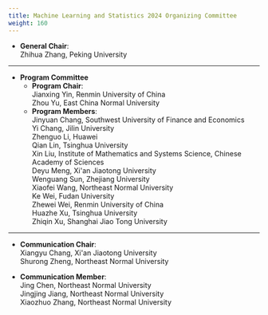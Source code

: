 ```yaml
---
title: Machine Learning and Statistics 2024 Organizing Committee
weight: 160
---
```


- **General Chair**:\
  Zhihua Zhang, Peking University
________________________________________

- **Program Committee** 
    - **Program Chair**:\
     Jianxing Yin, Renmin University of China\
     Zhou Yu, East China Normal University
    - **Program Members**:\
    Jinyuan Chang, Southwest University of Finance and Economics\
    Yi Chang, Jilin University\
    Zhenguo Li, Huawei\
    Qian Lin, Tsinghua University\
    Xin Liu, Institute of Mathematics and Systems Science, Chinese Academy of Sciences\
    Deyu Meng, Xi'an Jiaotong University\
    Wenguang Sun, Zhejiang University\
    Xiaofei Wang, Northeast Normal University\
    Ke Wei, Fudan University\
    Zhewei Wei, Renmin University of China\
    Huazhe Xu, Tsinghua University\
    Zhiqin Xu, Shanghai Jiao Tong University
________________________________________
- **Communication Chair**:\
Xiangyu Chang, Xi'an Jiaotong University\
Shurong Zheng, Northeast Normal University

- **Communication Member**:\
Jing Chen, Northeast Normal University\
Jingjing Jiang, Northeast Normal University\
Xiaozhuo Zhang, Northeast Normal University

